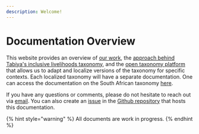```yaml
---
description: Welcome!
---
```


# Documentation Overview

This website provides an overview of [our work](overview/about-tabiya.md), the [approach behind Tabiya's inclusive livelihoods taxonomy](overview/inclusive-livelihoods-taxonomy/), and the [open taxonomy platform](overview/open-taxonomy-platform.md) that allows us to adapt and localize versions of the taxonomy for specific contexts. Each localized taxonomy will have a separate documentation. One can access the documentation on the South African taxonomy [here](https://app.gitbook.com/o/R1Wzhnch8nFln8aM1Aec/s/eqaMpVpo5R72oRYDCE9R/).&#x20;

If you have any questions or comments, please do not hesitate to reach out via [email](mailto:hi@tabiya.tech). You can also create an [issue](https://github.com/tabiya-tech/docs/issues) in the [Github repository](https://github.com/tabiya-tech/docs/) that hosts this documentation.

{% hint style="warning" %}
All documents are work in progress.
{% endhint %}
